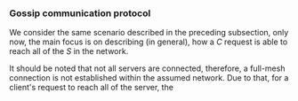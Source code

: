 ### Gossip communication protocol

We consider the same scenario described in the preceding subsection, only now, the main focus is on describing (in general), how a *C* request is able to reach all of the *S* in the network.

It should be noted that not all servers are connected, therefore, a full-mesh connection is not established within the assumed network. Due to that, for a client's request to reach all of the server, the 
<!--stackedit_data:
eyJoaXN0b3J5IjpbLTEyMDM1MTExODZdfQ==
-->